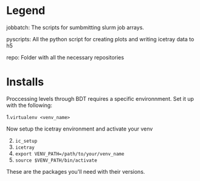 # Legend

jobbatch: The scripts for sumbmitting slurm job arrays.

pyscripts: All the python script for creating plots and writing icetray data to h5

repo: Folder with all the necessary repositories

# Installs

Proccessing levels through BDT requires a specific environnment.
Set it up with the following:

1.`virtualenv <venv_name>`

Now setup the icetray environment and activate your venv

2. `ic_setup`
3. `icetray`
4. `export VENV_PATH=/path/to/your/venv_name`
5. `source $VENV_PATH/bin/activate`

These are the packages you'll need with their versions.


